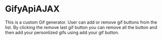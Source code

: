 # GifyApiAJAX
This is a custom Gif generator. User can add or remove gif buttons from the list. By clicking the remove last gif button you can remove all 
the button and then add your personlized gifs using add your gif button.
